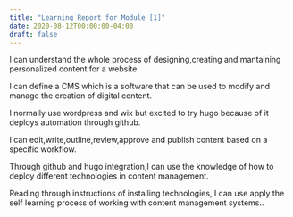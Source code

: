 ```yaml
---
title: "Learning Report for Module [1]"
date: 2020-08-12T00:00:00-04:00
draft: false
---
```


I can understand the whole process of designing,creating and mantaining personalized content for a website.

I can define a CMS which is a software that can be used to modify and manage the creation of digital content.

I normally use wordpress and wix but excited to try hugo because of it deploys automation through github.

I can edit,write,outline,review,approve and publish content based on a specific workflow.

Through github and hugo integration,I can use the knowledge of how to deploy different technologies in content management.

Reading through instructions of installing technologies, I can use apply the self learning process of working with content management systems..
